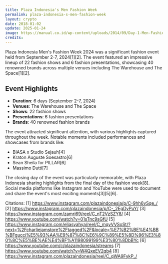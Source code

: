 ```yaml
---
title: Plaza Indonesia's Men Fashion Week
permalink: plaza-indonesia-s-men-fashion-week
layout: crypto
date: 2018-01-02
update: 2025-01-24
image: https://manual.co.id/wp-content/uploads/2014/09/Day-1-Men-Fashion-Week-Event_Fashion_PLaza-Indonesia-1.jpg
credits:
---
```


Plaza Indonesia Men's Fashion Week 2024 was a significant fashion event held from September 2-7, 2024[1][2]. The event featured an impressive lineup of 22 fashion shows and 6 fashion presentations, showcasing 40 renowned brands across multiple venues including The Warehouse and The Space[1][2].

## Event Highlights

- **Duration**: 6 days (September 2-7, 2024)
- **Venues**: The Warehouse and The Space
- **Shows**: 22 fashion shows
- **Presentations**: 6 fashion presentations
- **Brands**: 40 renowned fashion brands

The event attracted significant attention, with various highlights captured throughout the week. Notable moments included performances and showcases from brands like:
- BIASA x Studio Sejauh[4]
- Kraton Auguste Soesastro[6]
- Sean Sheila for PILLAR[6]
- Massimo Dutti[7]

The closing day of the event was particularly memorable, with Plaza Indonesia sharing highlights from the final day of the fashion week[8]. Social media platforms like Instagram and YouTube were used to document and share the event's most exciting moments[3][5][6].

Citations:
[1] https://www.instagram.com/plazaindonesia/p/C-9hh6vSqe_/
[2] https://www.instagram.com/plazaindonesia/p/C-_2EgDyPuY/
[3] https://www.instagram.com/zamri69/reel/C_nT2VzSZY8/
[4] https://www.youtube.com/watch?v=01sTnc9sGfU
[5] https://www.instagram.com/eliasyahya/reel/C_mqyVVSoSt/?next=%2Fcharliejamstore%2Ftagged%2F&locale=%E7%B2%BE%E4%BB%BFgucci%E5%93%AA%E9%87%8C%E6%9C%89%E5%8D%96%E3%80%8C%E5%BE%AE%E4%BF%A1198099199%E3%80%8DbBYc
[6] https://www.youtube.com/c/plazaindonesia/streams
[7] https://www.youtube.com/watch?v=W4QxeEV2qb4
[8] https://www.instagram.com/plazaindonesia/reel/C_qWA9FykP_/
